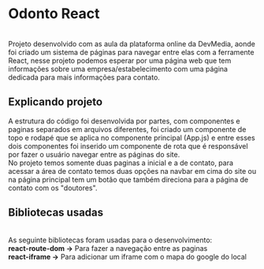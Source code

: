 # Odonto React
<br>
Projeto desenvolvido com as aula da plataforma online da DevMedia, aonde foi criado um sistema de páginas para navegar entre elas com a ferramente React, nesse projeto podemos esperar por uma página web que tem informações sobre uma empresa/estabelecimento com uma página dedicada para mais informações para contato.
<br>

<h2> Explicando projeto </h2>
A estrutura do código foi desenvolvida por partes, com componentes e paginas separados em arquivos diferentes, foi criado um componente de topo e rodapé que se aplica no componente principal (App.js) e entre esses dois componentes foi inserido um componente de rota que é responsável por fazer o usuário navegar entre as páginas do site.<br>
No projeto temos somente duas paginas a inicial e a de contato, para acessar a área de contato temos duas opções na navbar em cima do site ou na página principal tem um botão que também direciona para a página de contato com os "doutores".
<br>
<h2> Bibliotecas usadas</h2>
<br>
As seguinte bibliotecas foram usadas para o desenvolvimento: <br>
<strong>react-route-dom -></strong> Para fazer a navegação entre as paginas <br>
<strong>react-iframe -></strong> Para adicionar um iframe com o mapa do google do local <br>





